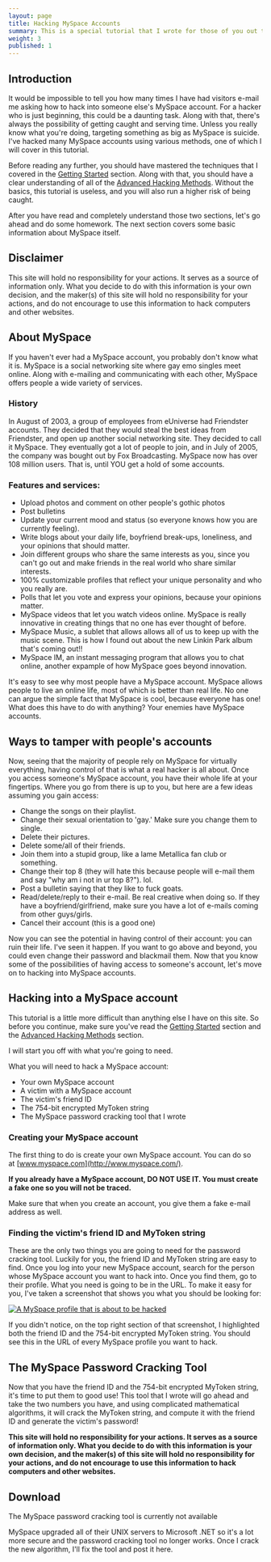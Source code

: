 ```yaml
---
layout: page
title: Hacking MySpace Accounts
summary: This is a special tutorial that I wrote for those of you out there looking to hack into someone's MySpace account and ruin their e-life.
weight: 3
published: 1
---
```

## Introduction

It would be impossible to tell you how many times I have had visitors e-mail me asking how to hack into someone else's MySpace account. For a hacker who is just beginning, this could be a daunting task. Along with that, there's always the possibility of getting caught and serving time. Unless you really know what you're doing, targeting something as big as MySpace is suicide. I've hacked many MySpace accounts using various methods, one of which I will cover in this tutorial.

Before reading any further, you should have mastered the techniques that I covered in the [Getting Started][tutorial-getting-started] section. Along with that, you should have a clear understanding of all of the [Advanced Hacking Methods][tutorial-advanced]. Without the basics, this tutorial is useless, and you will also run a higher risk of being caught.

After you have read and completely understand those two sections, let's go ahead and do some homework. The next section covers some basic information about MySpace itself.

## Disclaimer

This site will hold no responsibility for your actions. It serves as a source of information only. What you decide to do with this information is your own decision, and the maker(s) of this site will hold no responsibility for your actions, and do not encourage to use this information to hack computers and other websites.

## About MySpace

If you haven't ever had a MySpace account, you probably don't know what it is. MySpace is a social networking site where gay emo singles meet online. Along with e-mailing and communicating with each other, MySpace offers people a wide variety of services.

### History

In August of 2003, a group of employees from eUniverse had Friendster accounts. They decided that they would steal the best ideas from Friendster, and open up another social networking site. They decided to call it MySpace. They eventually got a lot of people to join, and in July of 2005, the company was bought out by Fox Broadcasting. MySpace now has over 108 million users. That is, until YOU get a hold of some accounts.

### Features and services:

*   Upload photos and comment on other people's gothic photos
*   Post bulletins
*   Update your current mood and status (so everyone knows how you are currently feeling).
*   Write blogs about your daily life, boyfriend break-ups, loneliness, and your opinions that should matter.
*   Join different groups who share the same interests as you, since you can't go out and make friends in the real world who share similar interests.
*   100% customizable profiles that reflect your unique personality and who you really are.
*   Polls that let you vote and express your opinions, because your opinions matter.
*   MySpace videos that let you watch videos online. MySpace is really innovative in creating things that no one has ever thought of before.
*   MySpace Music, a sublet that allows allows all of us to keep up with the music scene. This is how I found out about the new Linkin Park album that's coming out!!
*   MySpace IM, an instant messaging program that allows you to chat online, another expample of how MySpace goes beyond innovation.

It's easy to see why most people have a MySpace account. MySpace allows people to live an online life, most of which is better than real life. No one can argue the simple fact that MySpace is cool, because everyone has one! What does this have to do with anything? Your enemies have MySpace accounts.

## Ways to tamper with people's accounts

Now, seeing that the majority of people rely on MySpace for virtually everything, having control of that is what a real hacker is all about. Once you access someone's MySpace account, you have their whole life at your fingertips. Where you go from there is up to you, but here are a few ideas assuming you gain access:

*   Change the songs on their playlist.
*   Change their sexual orientation to 'gay.' Make sure you change them to single.
*   Delete their pictures.
*   Delete some/all of their friends.
*   Join them into a stupid group, like a lame Metallica fan club or something.
*   Change their top 8 (they will hate this because people will e-mail them and say "why am i not in ur top 8?"). lol.
*   Post a bulletin saying that they like to fuck goats.
*   Read/delete/reply to their e-mail. Be real creative when doing so. If they have a boyfriend/girlfriend, make sure you have a lot of e-mails coming from other guys/girls.
*   Cancel their account (this is a good one)

Now you can see the potential in having control of their account: you can ruin their life. I've seen it happen. If you want to go above and beyond, you could even change their password and blackmail them. Now that you know some of the possibilities of having access to someone's account, let's move on to hacking into MySpace accounts.

## Hacking into a MySpace account

This tutorial is a little more difficult than anything else I have on this site. So before you continue, make sure you've read the [Getting Started][tutorial-getting-started] section and the [Advanced Hacking Methods][tutorial-advanced] section.

I will start you off with what you're going to need.

What you will need to hack a MySpace account:

*   Your own MySpace account
*   A victim with a MySpace account
*   The victim's friend ID
*   The 754-bit encrypted MyToken string
*   The MySpace password cracking tool that I wrote

### Creating your MySpace account

The first thing to do is create your own MySpace account. You can do so at [www.myspace.com](http://www.myspace.com/).

**If you already have a MySpace account, DO NOT USE IT. You must create a fake one so you will not be traced.**

Make sure that when you create an account, you give them a fake e-mail address as well.

### Finding the victim's friend ID and MyToken string

These are the only two things you are going to need for the password cracking tool. Luckily for you, the friend ID and MyToken string are easy to find. Once you log into your new MySpace account, search for the person whose MySpace account you want to hack into. Once you find them, go to their profile. What you need is going to be in the URL. To make it easy for you, I've taken a screenshot that shows you what you should be looking for:

<a target="_blank" title="A MySpace profile that is about to be hacked" href="//i.imgur.com/ct2hOZs.jpg" data-featherlight="//i.imgur.com/ct2hOZs.jpg">
  <img class="pure-img" alt="A MySpace profile that is about to be hacked" src="//i.imgur.com/ct2hOZsl.jpg">
</a>

If you didn't notice, on the top right section of that screenshot, I highlighted both the friend ID and the 754-bit encrypted MyToken string. You should see this in the URL of every MySpace profile you want to hack.

## The MySpace Password Cracking Tool

Now that you have the friend ID and the 754-bit encrypted MyToken string, it's time to put them to good use! This tool that I wrote will go ahead and take the two numbers you have, and using complicated mathematical algorithms, it will crack the MyToken string, and compute it with the friend ID and generate the victim's password!

**This site will hold no responsibility for your actions. It serves as a source of information only. What you decide to do with this information is your own decision, and the maker(s) of this site will hold no responsibility for your actions, and do not encourage to use this information to hack computers and other websites.**

## Download

<p class="red">The MySpace password cracking tool is currently not available</p>
<p>MySpace upgraded all of their UNIX servers to Microsoft .NET so it's a lot more secure and the password cracking tool no longer works. Once I crack the new algorithm, I'll fix the tool and post it here.</p>

[tutorial-getting-started]: /tutorials/getting-started "Getting Started tutorial"
[tutorial-advanced]: /tutorials/advanced-hacking-methods "Advanced Hacking Methods tutorial"
